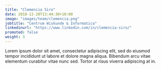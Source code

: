 ```yaml
---
title: "Clemencia Siro"
date: 2018-12-20T13:44:30+10:00
image: "images/team/clemencia.png"
jobtitle: "Centrum Wiskunde & Informatica"
linkedinurl: "https://www.linkedin.com/in/clemencia-siro/"
promoted: false
weight: 3
---
```


Lorem ipsum dolor sit amet, consectetur adipiscing elit, sed do eiusmod tempor incididunt ut labore et dolore magna aliqua. Bibendum arcu vitae elementum curabitur vitae nunc sed. Tortor at risus viverra adipiscing at in.
